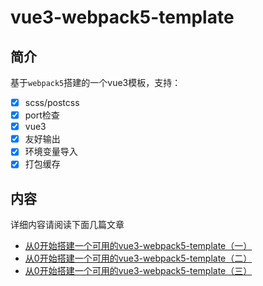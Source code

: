 # vue3-webpack5-template

## 简介
基于`webpack5`搭建的一个vue3模板，支持：
- [x]  scss/postcss
- [x]  port检查
- [x]  vue3
- [x]  友好输出
- [x]  环境变量导入
- [x]  打包缓存
## 内容
详细内容请阅读下面几篇文章
+ [从0开始搭建一个可用的vue3-webpack5-template（一）](https://juejin.cn/post/7004710821318115336)
+ [从0开始搭建一个可用的vue3-webpack5-template（二）](https://juejin.cn/post/7004833974652502047)
+ [从0开始搭建一个可用的vue3-webpack5-template（三）](https://juejin.cn/post/7004860251077869599)
